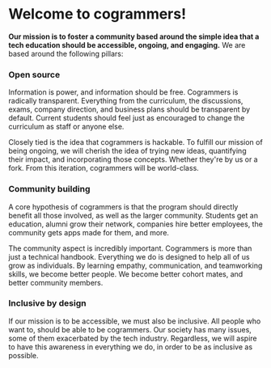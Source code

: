 # Welcome to cogrammers!

**Our mission is to foster a community based around the simple idea that a tech education should be accessible, ongoing, and engaging.** We are based around the following pillars:

### Open source
Information is power, and information should be free. Cogrammers is radically transparent. Everything from the curriculum, the discussions, exams, company direction, and business plans should be transparent by default. Current students should feel just as encouraged to change the curriculum as staff or anyone else.

Closely tied is the idea that cogrammers is hackable. To fulfill our mission of being ongoing, we will cherish the idea of trying new ideas, quantifying their impact, and incorporating those concepts. Whether they're by us or a fork. From this iteration, cogrammers will be world-class.

### Community building
A core hypothesis of cogrammers is that the program should directly benefit all those involved, as well as the larger community. Students get an education, alumni grow their network, companies hire better employees, the community gets apps made for them, and more.

The community aspect is incredibly important. Cogrammers is more than just a technical handbook. Everything we do is designed to help all of us grow as individuals. By learning empathy, communication, and teamworking skills, we become better people. We become better cohort mates, and better community members.

### Inclusive by design
If our mission is to be accessible, we must also be inclusive. All people who want to, should be able to be cogrammers. Our society has many issues, some of them exacerbated by the tech industry. Regardless, we will aspire to have this awareness in everything we do, in order to be as inclusive as possible.
